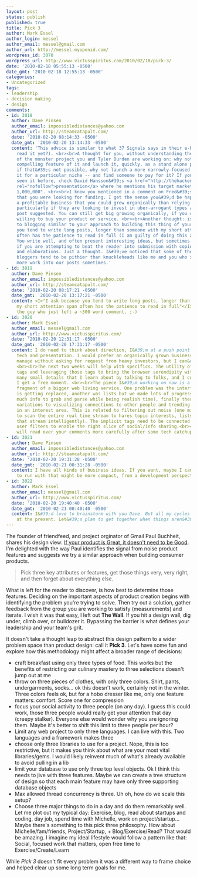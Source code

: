 ```yaml
---
layout: post
status: publish
published: true
title: Pick 3
author: Mark Essel
author_login: messel
author_email: messel@gmail.com
author_url: http://messel.myopenid.com/
wordpress_id: 3078
wordpress_url: http://www.victusspiritus.com/2010/02/18/pick-3/
date: '2010-02-18 05:55:13 -0500'
date_gmt: '2010-02-18 12:55:13 -0500'
categories:
- Uncategorized
tags:
- leadership
- decision making
- design
comments:
- id: 3018
  author: Dave Pinsen
  author_email: impossibledistances@yahoo.com
  author_url: http://steamcatapult.com/
  date: '2010-02-20 08:14:33 -0500'
  date_gmt: '2010-02-20 13:14:33 -0500'
  content: 'This advice is similar to what 37 Signals says in their e-book (have you
    read it yet?). <br><br>A thought for you, without understanding the full scope
    of the monster project you and Tyler Durden are working on: why not pick the most
    compelling feature of it and launch it, quickly, as a stand alone product? Or,
    if that&#39;s not possible, why not launch a more narrowly-focused version of
    it for a particular niche -- and find someone to pay for it? If you haven&#39;t
    seen it before, check David Hansson&#39;s <a href="http://thehackensack.blogspot.com/2009/09/secret-to-making-money-online.html"
    rel="nofollow">presentation</a> where he mentions his target market -- "the Fortune
    1,000,000". <br><br>I know you mentioned in a comment on Fred&#39;s blog Friday
    that you were looking for funding. I get the sense you&#39;d be happier owning
    a profitable business that you could grow organically than relying on VC money,
    particularly if they are looking to invest in uber-arrogant types as Fred&#39;s
    post suggested. You can still get big growing organically, if you can find businesses
    willing to buy your product or service. <br><br>Another thought: is your approach
    to blogging similar to your approach to building this thing of yours? I ask because
    you tend to write long posts, longer than someone with my short attention span
    often has the patience to read in full (I am guilty of doing this also sometimes).
    You write well, and often present interesting ideas, but sometimes it&#39;s as
    if you are attempting to beat the reader into submission with copious examples
    and elaborations. Just a thought. I&#39;ve noticed that some of the most widely-read
    bloggers tend to be pithier than knuckleheads like me and you who seem to put
    more work into our posts sometimes.'
- id: 3019
  author: Dave Pinsen
  author_email: impossibledistances@yahoo.com
  author_url: http://steamcatapult.com/
  date: '2010-02-20 08:17:21 -0500'
  date_gmt: '2010-02-20 13:17:21 -0500'
  content: <I>"I ask because you tend to write long posts, longer than someone with
    my short attention span often has the patience to read in full"</I><br><br>Says
    the guy who just left a ~300 word comment. ;-)
- id: 3020
  author: Mark Essel
  author_email: messel@gmail.com
  author_url: http://www.victusspiritus.com/
  date: '2010-02-20 12:31:17 -0500'
  date_gmt: '2010-02-20 17:31:17 -0500'
  content: I do need to think about direction, I&#39;m at a push point in the design,
    tech and presentation. I would prefer an organically grown business that I can
    manage without asking for request from heavy investors, but I can&#39;t wait forever.
    <br><br>The next two weeks will help with specifics. The utility of social semantic
    tags and leveraging those tags to bring the browser serendipity with hints has
    many small details that I learn about by talking to folks, and I code whenever
    I get a free moment. <br><br>The piece I&#39;m working on now is a very small
    fragment of a bigger web living service. One problem was the interface, the cloud
    is getting replaced, another was lists but we made lots of progress there (optimization,how
    much info to grab and parse while being realish time), finally there are many
    variations to visualizing connections to other people and trending information
    in an interest area. This is related to filtering out noise (one mistake was trying
    to scan the entire real time stream to hares topic interests, lists allow narowing
    that stream intelligently). The implicit tags need to be connected with explicit
    user filters to enable the right slice of social/info sharing.<br><br>Gotta run,
    will read over your comments more carefully after some tech catchup.
- id: 3021
  author: Dave Pinsen
  author_email: impossibledistances@yahoo.com
  author_url: http://steamcatapult.com/
  date: '2010-02-20 19:31:28 -0500'
  date_gmt: '2010-02-21 00:31:28 -0500'
  content: I have all kinds of business ideas. If you want, maybe I can give you one
    to run with that might be more compact, from a development perspective.
- id: 3022
  author: Mark Essel
  author_email: messel@gmail.com
  author_url: http://www.victusspiritus.com/
  date: '2010-02-20 19:40:40 -0500'
  date_gmt: '2010-02-21 00:40:40 -0500'
  content: I&#39;d love to brainstorm with you Dave. But all my cycles are eaten up
    at the present. Let&#39;s plan to get together when things aren&#39;t as hectic.
---
```

<p>The founder of friendfeed, and project orginator of Gmail Paul Buchheit, shares his design view: <a HREF="http://paulbuchheit.blogspot.com/2010/02/if-your-product-is-great-it-doesnt-need.html">If your product is Great, it doesn't need to be Good</a>. I'm delighted with the way Paul identifies the signal from noise product features and suggests we try a similar approach when building consumer products.</p>
<blockquote><p>
Pick three key attributes or features, get those things very, very right, and then forget about everything else.
</p></blockquote>
<p>What is left for the reader to discover, is how best to determine those features. Deciding on the important aspects of product creation begins with identifying the problem you're trying to solve. Then try out a solution, gather feedback from the group you are working to satisfy (measurements) and iterate. I wish it was that easy, I left out <strong>The Wall</strong>. If you hit a design wall, dig under, climb over, or bulldozer it. Bypassing the barrier is what defines your leadership and your team's grit.</p>
<p>It doesn't take a thought leap to abstract this design pattern to a wider problem space than product design: call it <strong>Pick 3</strong>. Let's have some fun and explore how this methodology might affect a broader range of decisions:</p>
<ul>
<li>craft breakfast using only three types of food. This works but the benefits of restricting our culinary mastery to three selections doesn't jump out at me</li>
<li>throw on three pieces of clothes, with only three colors. Shirt, pants, undergarments, socks... ok this doesn't work, certainly not in the winter. Three colors feels ok, but for a hobo dresser like me, only one feature matters: comfort. Score one for compression</li>
<li>focus your social activity to three people (on any day). I guess this could work, those three people would really get your attention that day (creepy stalker). Everyone else would wonder why you are ignoring them. Maybe it's better to shift this limit to three people per hour?</li>
<li>Limit any web project to only three languages. I can live with this. Two languages and a framework makes three</li>
<li>choose only three libraries to use for a project. Nope, this is too restrictive, but it makes you think about what are your most vital libraries/gems. I would likely reinvent much of what's already available to avoid pulling in a lib</li>
<li>limit your database to use only three top level objects. Ok I think this needs to jive with three features. Maybe we can create a tree structure of design so that each main feature may have only three supporting database objects</li>
<li>Max allowed thread concurrency is three. Uh oh, how do we scale this setup?</li>
<li>Choose three major things to do in a day and do them remarkably well. Let me plot out my typical day: Exercise, blog, read about startups and coding, day job, spend time with Michelle, work on project/startup... Maybe there's something to this pick three philosophy. How about Michelle/fam/friends, Project/Startup, + Blog/Exercise/Read? That would be amazing. I imagine my ideal lifestyle would follow a pattern like that: Social, focused work that matters, open free time to Exercise/Create/Learn
</ul>
<p>While <i>Pick 3</I> doesn't fit every problem it was a different way to frame choice and helped clear up some long term goals for me.</p>

